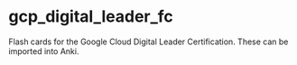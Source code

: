 # gcp_digital_leader_fc
Flash cards for the Google Cloud Digital Leader Certification. These can be imported into Anki.
